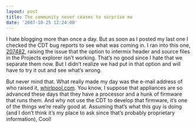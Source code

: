 ```yaml
---
layout: post
title: The community never ceases to surprise me
date: '2007-10-25 12:24:00'
---
```



I hate blogging more than once a day. But as soon as I posted my last one I checked the CDT bug reports to see what was coming in. I ran into this one, [207482](https://bugs.eclipse.org/bugs/show_bug.cgi?id=207482), raising the issue that the option to intermix header and source files in the Projects explorer isn’t working. That’s no good since I hate that we separate them now. But I didn’t realize we had put in that option and will have to try it out and see what’s wrong.

But never mind that. What really made my day was the e-mail address of who raised it, [whirlpool.com](http://www.whirlpool.com/). You know, I suppose that appliances are so advanced these days that they have a processor and a hunk of firmware that runs them. And why not use the CDT to develop that firmware, it’s one of the things we’re really good at. Assuming that’s what this guy is doing (and I don’t think it’s my place to ask since that’s probably proprietary information), Cool!


